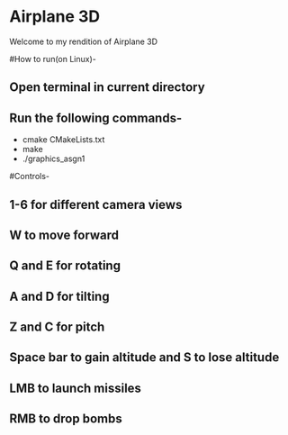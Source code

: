 # Airplane 3D

Welcome to my rendition of Airplane 3D

#How to run(on Linux)-
## Open terminal in current directory
## Run the following commands-
+ cmake CMakeLists.txt
+ make
+ ./graphics_asgn1

#Controls-

## 1-6 for different camera views
## W to move forward
## Q and E for rotating
## A and D for tilting
## Z and C for pitch
## Space bar to gain altitude and S to lose altitude
## LMB to launch missiles
## RMB to drop bombs